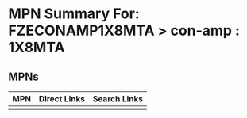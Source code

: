 



# MPN Summary For: FZECONAMP1X8MTA > con-amp : 1X8MTA

## MPNs
  

|MPN|Direct Links|Search Links|
| :--- | :--- | :--- |
||||
